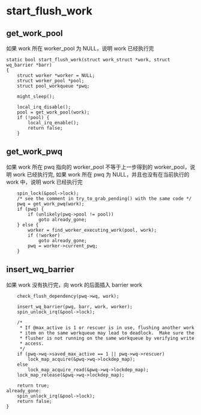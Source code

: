 # start_flush_work

## get_work_pool

如果 work 所在 worker_pool 为 NULL，说明 work 已经执行完

```
static bool start_flush_work(struct work_struct *work, struct wq_barrier *barr)
{
	struct worker *worker = NULL;
	struct worker_pool *pool;
	struct pool_workqueue *pwq;

	might_sleep();

	local_irq_disable();
	pool = get_work_pool(work);
	if (!pool) {
		local_irq_enable();
		return false;
	}
```

## get_work_pwq

如果 work 所在 pwq 指向的 worker_pool 不等于上一步得到的 worker_pool，说明 work 已经执行完,
如果 work 所在 pwq 为 NULL，并且也没有在当前执行的 work 中，说明 work 已经执行完

```
	spin_lock(&pool->lock);
	/* see the comment in try_to_grab_pending() with the same code */
	pwq = get_work_pwq(work);
	if (pwq) {
		if (unlikely(pwq->pool != pool))
			goto already_gone;
	} else {
		worker = find_worker_executing_work(pool, work);
		if (!worker)
			goto already_gone;
		pwq = worker->current_pwq;
	}
```

## insert_wq_barrier

如果 work 没有执行完，向 work 的后面插入 barrier work

```
	check_flush_dependency(pwq->wq, work);

	insert_wq_barrier(pwq, barr, work, worker);
	spin_unlock_irq(&pool->lock);

	/*
	 * If @max_active is 1 or rescuer is in use, flushing another work
	 * item on the same workqueue may lead to deadlock.  Make sure the
	 * flusher is not running on the same workqueue by verifying write
	 * access.
	 */
	if (pwq->wq->saved_max_active == 1 || pwq->wq->rescuer)
		lock_map_acquire(&pwq->wq->lockdep_map);
	else
		lock_map_acquire_read(&pwq->wq->lockdep_map);
	lock_map_release(&pwq->wq->lockdep_map);

	return true;
already_gone:
	spin_unlock_irq(&pool->lock);
	return false;
}
```
